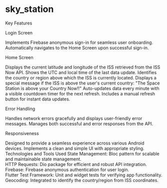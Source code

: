 # sky_station
Key Features</br>

Login Screen</br>

Implements Firebase anonymous sign-in for seamless user onboarding.
Automatically navigates to the Home Screen upon successful sign-in.</br>

Home Screen </br>

Displays the current latitude and longitude of the ISS retrieved from the ISS Now API.
Shows the UTC and local time of the last data update.
Identifies the country or region above which the ISS is currently located.
Displays a special message if the ISS is above the user's current country:
"The Space Station is above your Country Now!!"
Auto-updates data every minute with a visible countdown timer for the next refresh.
Includes a manual refresh button for instant data updates.</br>

Error Handling</br>

Handles network errors gracefully and displays user-friendly error messages.
Manages both successful and error responses from the API.</br>

Responsiveness </br>

Designed to provide a seamless experience across various Android devices.
Implements a clean and simple UI with appropriate styling.
Technologies and Tools Used
State Management: Bloc pattern for scalable and maintainable state management.</br>
HTTP Requests: Dio package for efficient and robust API integration.</br>
Firebase: Firebase anonymous authentication for user login.</br>
Flutter Test Framework: Unit and widget tests for verifying app functionality.</br>
Geocoding: Integrated to identify the country/region from ISS coordinates.</br>
